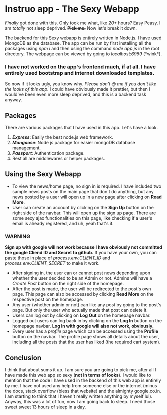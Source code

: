 # Instruo app - The Sexy Webapp

*Finally* got done with this. Only took me what, like *20+* hours? Easy Peasy. I am *totally* not sleep deprived. ~~**Pick me.**~~
Now let's break it down. 

The backend for this Sexy webapp is entirely written in Node.js. I have used MongoDB as the database.
The app can be run by first installing all the packages using *npm i* and then using the command *node app.js* in the root directory. The webpage can be viewed by going to *localhost:6969* (\*wink\*).

### I have not worked on the app's frontend much, if at all. I have entirely used bootstrap and internet downloaded templates.
So now if it looks ugly, you know why. *Please don't @ me if you don't like the looks of this app*. I could have obviously made it prettier, but then I would've been even more sleep deprived, and this is a backend task anyway.

## Packages
There are various packages that I have used in this app. Let's have a look.
1. ***Express***:  Easily the best node.js web framework.
1. ***Mongoose***: Node js package for easier mongoDB database management.
1. ***Passport***: Authentication package.
1. Rest all are middlewares or helper packages.

## Using the Sexy Webapp

* To view the news/home page, no sign in is required. I have included two sample news posts on the main page that don't do anything, but any news posted by a user will open up in a new page after clicking on **Read More**.
* User can create an account by clicking on the **Sign Up** button on the right side of the navbar. This will open up the sign up page. There are some sexy ajax functionalities on this page, like checking if a user's email is already registered, and uh, yeah that's it.
### WARNING
**Sign up with google will not work because I have obviously not committed the google Cliend ID and Secret to github.** If you have your own, you can paste those in place of *process.env.CLIENT_ID* and *process.env.CLIENT_SECRET* to make it work.
* After signing in, the user can or cannot post news depending upon whether the user decided to be an Admin or not. Admins will have a *Create Post* button on the right side of the homepage.
* After the post is made, the user will be redirected to the post's own page. This page can also be accessed by clicking **Read More** on the respective post on the homepage.
* Any user (whether admin or not) can like any post by going to the post's page. But only the user who actually made that post can delete it.
* Users can log out by clicking on **Log Out** on the homepage navbar.
* Logged out users can log back in by clicking on the **Log In** button on the homepage navbar. **Log In with google will also not work, obviously.**
* Every user has a *profile* page which can be accessed using the **Profile** button on the navbar. The profile page shows all details about the user, including all the posts that the user has liked (the required cart system).

## Conclusion
I think that about sums it up. I am sure you are going to pick me, after all I have made this web app so sexy (**not in terms of looks**).
I would like to mention that the code I have used in the backend of this web app is entirely by me. I have not used any help from someone else or the internet (minus the docs, stack overflow (bless that website) and the almighty google.co.in. I am starting to think that I haven't really written anything by myself lul).
Anyway, this was a lot of fun, now I am going back to sleep. I need those sweet sweet 13 hours of sleep in a day.
